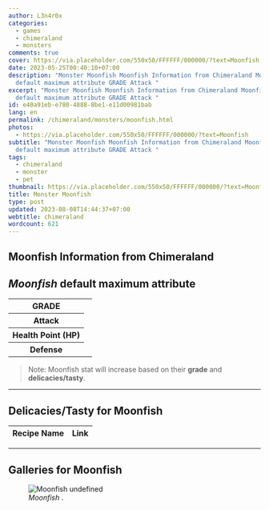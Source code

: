 ```yaml
---
author: L3n4r0x
categories:
  - games
  - chimeraland
  - monsters
comments: true
cover: https://via.placeholder.com/550x50/FFFFFF/000000/?text=Moonfish
date: 2023-05-25T00:40:10+07:00
description: "Monster Moonfish Moonfish Information from Chimeraland Moonfish
  default maximum attribute GRADE Attack "
excerpt: "Monster Moonfish Moonfish Information from Chimeraland Moonfish
  default maximum attribute GRADE Attack "
id: e40a91eb-e780-4888-8be1-e11d00981bab
lang: en
permalink: /chimeraland/monsters/moonfish.html
photos:
  - https://via.placeholder.com/550x50/FFFFFF/000000/?text=Moonfish
subtitle: "Monster Moonfish Moonfish Information from Chimeraland Moonfish
  default maximum attribute GRADE Attack "
tags:
  - chimeraland
  - monster
  - pet
thumbnail: https://via.placeholder.com/550x50/FFFFFF/000000/?text=Moonfish
title: Monster Moonfish
type: post
updated: 2023-08-08T14:44:37+07:00
webtitle: chimeraland
wordcount: 621
---
```


<link
  rel="stylesheet"
  href="https://rawcdn.githack.com/dimaslanjaka/Web-Manajemen/870a349/css/bootstrap-5-3-0-alpha3-wrapper.css"
/>
<section id="bootstrap-wrapper">
  <div data-bs-theme="dark">
    <h2>Moonfish Information from Chimeraland</h2>
    <h2 id="attribute"><i>Moonfish</i> default maximum attribute</h2>
    <div class="row">
      <div class="col mb-2">
        <div class="card">
          <div class="card-body">
            <table>
              <tr>
                <th>GRADE</th>
                <td><br /></td>
              </tr>
              <tr>
                <th>Attack</th>
                <td></td>
              </tr>
              <tr>
                <th>Health Point (HP)</th>
                <td></td>
              </tr>
              <tr>
                <th>Defense</th>
                <td></td>
              </tr>
            </table>
          </div>
        </div>
      </div>
    </div>
    <blockquote class="bd-callout bd-callout-warning">
      Note: Moonfish stat will increase based on their <b>grade</b> and
      <b>delicacies/tasty</b>.
    </blockquote>
    <hr />
    <h2 id="delicacies">Delicacies/Tasty for Moonfish</h2>
    <div class="card">
      <div class="card-body">
        <div class="table-responsive">
          <table class="table table-striped">
            <thead>
              <tr>
                <th>Recipe Name</th>
                <th>Link</th>
              </tr>
            </thead>
            <tbody></tbody>
          </table>
        </div>
      </div>
    </div>
    <hr />
    <div id="gallery">
      <h2>Galleries for Moonfish</h2>
      <div class="row">
        <div class="col-lg-6 col-12">
          <figure>
            <img
              src="https://www.webmanajemen.com/undefined"
              alt="Moonfish undefined"
            />
            <figcaption style="word-wrap: break-word">
              <i>Moonfish</i> .
            </figcaption>
          </figure>
        </div>
      </div>
    </div>
  </div>
</section>